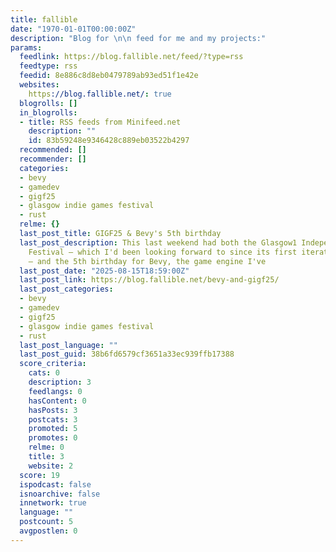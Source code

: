 ```yaml
---
title: fallible
date: "1970-01-01T00:00:00Z"
description: "Blog for \n\n feed for me and my projects:"
params:
  feedlink: https://blog.fallible.net/feed/?type=rss
  feedtype: rss
  feedid: 8e886c8d8eb0479789ab93ed51f1e42e
  websites:
    https://blog.fallible.net/: true
  blogrolls: []
  in_blogrolls:
  - title: RSS feeds from Minifeed.net
    description: ""
    id: 83b59248e9346428c889eb03522b4297
  recommended: []
  recommender: []
  categories:
  - bevy
  - gamedev
  - gigf25
  - glasgow indie games festival
  - rust
  relme: {}
  last_post_title: GIGF25 & Bevy's 5th birthday
  last_post_description: This last weekend had both the Glasgow1 Independent Games
    Festival – which I'd been looking forward to since its first iteration last year
    – and the 5th birthday for Bevy, the game engine I've
  last_post_date: "2025-08-15T18:59:00Z"
  last_post_link: https://blog.fallible.net/bevy-and-gigf25/
  last_post_categories:
  - bevy
  - gamedev
  - gigf25
  - glasgow indie games festival
  - rust
  last_post_language: ""
  last_post_guid: 38b6fd6579cf3651a33ec939ffb17388
  score_criteria:
    cats: 0
    description: 3
    feedlangs: 0
    hasContent: 0
    hasPosts: 3
    postcats: 3
    promoted: 5
    promotes: 0
    relme: 0
    title: 3
    website: 2
  score: 19
  ispodcast: false
  isnoarchive: false
  innetwork: true
  language: ""
  postcount: 5
  avgpostlen: 0
---
```

